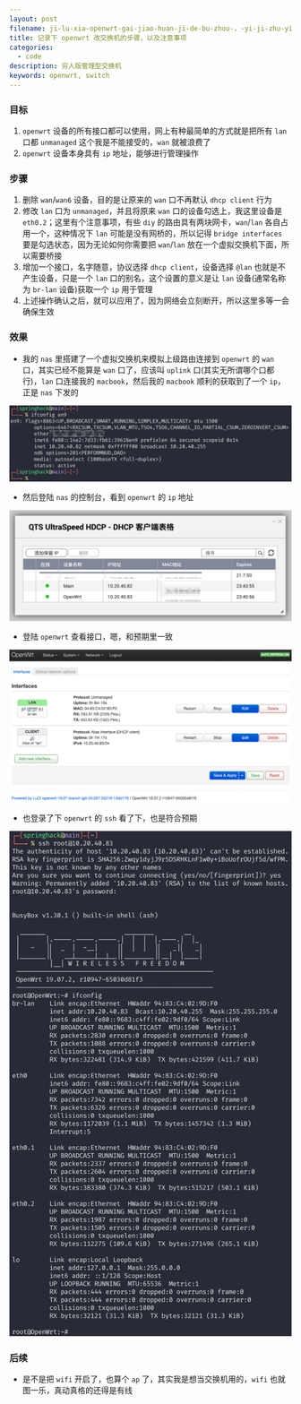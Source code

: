 ```yaml
---
layout: post
filename: ji-lu-xia-openwrt-gai-jiao-huan-ji-de-bu-zhou-，-yi-ji-zhu-yi-shi-xiang
title: 记录下 openwrt 改交换机的步骤，以及注意事项
categories:
  - code
description: 穷人版管理型交换机
keywords: openwrt, switch
---
```



### 目标

1. `openwrt` 设备的所有接口都可以使用，网上有种最简单的方式就是把所有 `lan` 口都 `unmanaged` 这个我是不能接受的，`wan` 就被浪费了
2. `openwrt` 设备本身具有 `ip` 地址，能够进行管理操作

### 步骤

1. 删除 `wan`/`wan6` 设备，目的是让原来的 `wan` 口不再默认 `dhcp client` 行为
2. 修改 `lan` 口为 `unmanaged`，并且将原来 `wan` 口的设备勾选上，我这里设备是 `eth0.2`；这里有个注意事项，有些 `diy` 的路由具有两块网卡，`wan`/`lan` 各自占用一个，这种情况下 `lan` 可能是没有网桥的，所以记得 `bridge interfaces` 要是勾选状态，因为无论如何你需要把 `wan`/`lan` 放在一个虚拟交换机下面，所以需要桥接
3. 增加一个接口，名字随意，协议选择 `dhcp client`，设备选择 `@lan` 也就是不产生设备，只是一个 `lan` 口的别名，这个设置的意义是让 `lan` 设备(通常名称为 `br-lan` 设备)获取一个 `ip` 用于管理
4. 上述操作确认之后，就可以应用了，因为网络会立刻断开，所以这里多等一会确保生效

### 效果

- 我的 `nas` 里搭建了一个虚拟交换机来模拟上级路由连接到 `openwrt` 的 `wan` 口，其实已经不能算是 `wan` 口了，应该叫 `uplink` 口(其实无所谓哪个口都行)，`lan` 口连接我的 `macbook`，然后我的 `macbook` 顺利的获取到了一个 `ip`，正是 `nas` 下发的

![](/uploads/macbook.png)

- 然后登陆 `nas` 的控制台，看到 `openwrt` 的 `ip` 地址

![](/uploads/dhcp.png)

- 登陆 `openwrt` 查看接口，嗯，和预期里一致

![](/uploads/openwrt.png)

- 也登录了下 `openwrt` 的 `ssh` 看了下，也是符合预期

![](/uploads/terminal.png)

### 后续

- 是不是把 `wifi` 开启了，也算个 `ap` 了，其实我是想当交换机用的，`wifi` 也就图一乐，真动真格的还得是有线